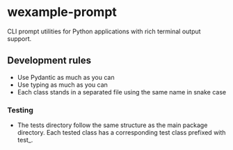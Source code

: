 # wexample-prompt

CLI prompt utilities for Python applications with rich terminal output support.

## Development rules

- Use Pydantic as much as you can
- Use typing as much as you can
- Each class stands in a separated file using the same name in snake case

### Testing

- The tests directory follow the same structure as the main package directory. Each tested class has a corresponding test class prefixed with test_.
